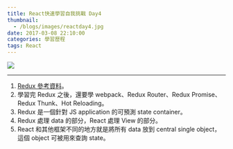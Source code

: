 ```yaml
---
title: React快速學習自我挑戰 Day4
thumbnail:
  - /blogs/images/reactday4.jpg
date: 2017-03-08 22:10:00
categories: 學習歷程
tags: React
---
```

<img src="/blogs/images/reactday4.jpg">

***
1. [Redux 參考資料](http://redux.js.org/)。
2. 學習完 Redux 之後，還要學 webpack、Redux Router、Redux Promise、Redux Thunk、Hot Reloading。
3. Redux 是一個針對 JS application 的可預測 state container。
4. Redux 處理 data 的部分，React 處理 View 的部分。
5. React 和其他框架不同的地方就是將所有 data 放到 central single object，這個 object 可被用來查詢 state。
